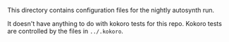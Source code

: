 This directory contains configuration files for the nightly autosynth run.

It doesn't have anything to do with kokoro tests for this repo.  Kokoro tests
are controlled by the files in `../.kokoro`.